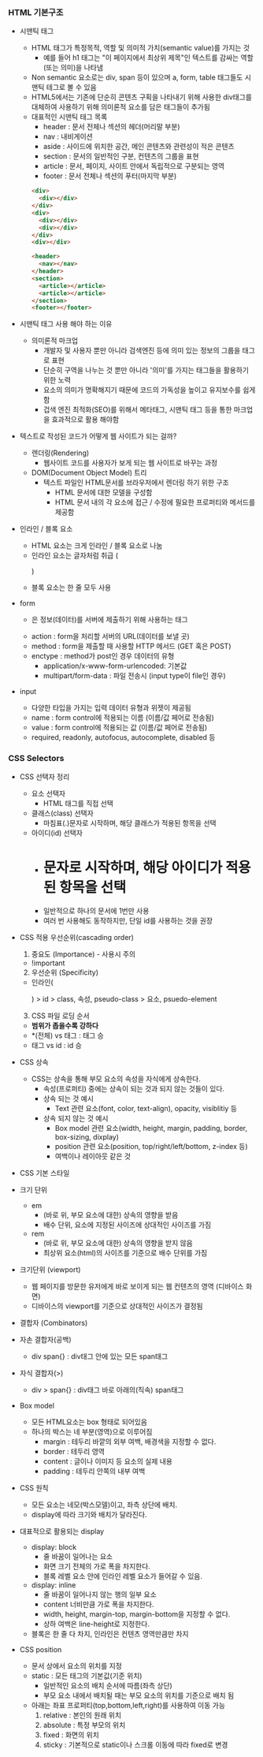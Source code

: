 ### HTML 기본구조
- 시맨틱 태그
  - HTML 태그가 특정목적, 역할 및 의미적 가치(semantic value)를 가지는 것
    - 예를 들어 h1 태그는 "이 페이지에서 최상위 제목"인 텍스트를 감싸는 역할(또는 의미)을 나타냄 
  - Non semantic 요소로는 div, span 등이 있으며 a, form, table 태그들도 시맨틱 테그로 볼 수 있음
  - HTML5에서는 기존에 단순히 콘텐츠 구획을 나타내기 위해 사용한 div태그를 대체하여 사용하기 위해 의미론적 요소를 담은 태그들이 추가됨
  - 대표적인 시맨틱 태그 목록
    - header : 문서 전체나 섹션의 헤더(머리말 부분)
    - nav : 내비게이션
    - aside : 사이드에 위치한 공간, 메인 콘텐츠와 관련성이 적은 콘텐츠
    - section : 문서의 일반적인 구분, 컨텐츠의 그룹을 표현
    - article : 문서, 페이지, 사이트 안에서 독립적으로 구분되는 영역
    - footer : 문서 전체나 섹션의 푸터(마지막 부분)
    ```html                       
    <div>
      <div></div>
    </div>
    <div>
      <div></div>
      <div></div>
    </div>
    <div></div>
    ```
    ```html
    <header>
      <nav></nav>
    </header>
    <section>
      <article></article>
      <article></article>
    </section>
    <footer></footer>
    ```

- 시맨틱 태그 사용 해야 하는 이유
  - 의미론적 마크업
    - 개발자 및 사용자 뿐만 아니라 검색엔진 등에 의미 있는 정보의 그룹을 태그로 표현
    - 단순히 구역을 나누는 것 뿐만 아니라 '의미'를 가지는 태그들을 활용하기 위한 노력
    - 요소의 의미가 명확해지기 때문에 코드의 가독성을 높이고 유지보수를 쉽게 함
    - 겁색 엔진 최적화(SEO)를 위해서 메타태그, 시맨틱 태그 등을 통한 마크업을 효과적으로 활용 해야함

- 텍스트로 작성된 코드가 어떻게 웹 사이트가 되는 걸까?
  - 렌더링(Rendering)
    - 웹사이트 코드를 사용자가 보게 되는 웹 사이트로 바꾸는 과정
  - DOM(Document Object Model) 트리
    - 텍스트 파일인 HTML문서를 브라우저에서 렌더링 하기 위한 구조
      - HTML 문서에 대한 모델을 구성함   
      - HTML 문서 내의 각 요소에 접근 / 수정에 필요한 프로퍼티와 메서드를 제공함

- 인라인 / 블록 요소
  - HTML 요소는 크게 인라인 / 블록 요소로 나눔
  - 인라인 요소는 글자처럼 취급 (<p style =''>)
  - 블록 요소는 한 줄 모두 사용
  
- form
  - <form>은 정보(데이터)를 서버에 제출하기 위해 사용하는 태그
  - action : form을 처리할 서버의 URL(데이터를 보낼 곳)
  - method : form을 제출할 때 사용할 HTTP 메서드 (GET 혹은 POST)
  - enctype : method가 post인 경우 데이터의 유형
    - application/x-www-form-urlencoded: 기본값
    - multipart/form-data : 파일 전송시 (input type이 file인 경우)
  
- input
  - 다양한 타입을 가지는 입력 데이터 유형과 위젯이 제공됨
  - name : form control에 적용되는 이름 (이름/값 페어로 전송됨)
  - value : form control에 적용되는 값 (이름/값 페어로 전송됨)
  - required, readonly, autofocus, autocomplete, disabled 등
  
  
### CSS Selectors
- CSS 선택자 정리
  - 요소 선택자
    - HTML 태그를 직접 선택
  - 클래스(class) 선택자
    - 마침표(.)문자로 시작하며, 해당 클래스가 적용된 항목을 선택
  - 아이디(id) 선택자
    - # 문자로 시작하며, 해당 아이디가 적용된 항목을 선택
    - 일반적으로 하나의 문서에 1번만 사용
    - 여러 번 사용해도 동작하지만, 단일 id를 사용하는 것을 권장
    
- CSS 적용 우선순위(cascading order)
  1. 중요도 (Importance) - 사용시 주의
    - !important
  2. 우선순위 (Specificity)
    - 인라인(<p style =''>) > id > class, 속성, pseudo-class > 요소, psuedo-element
  3. CSS 파일 로딩 순서
    - **범위가 좁을수록 강하다** 
    - *(전체) vs 태그 : 태그 승
    - 태그 vs id : id 승

- CSS 상속
  - CSS는 상속을 통해 부모 요소의 속성을 자식에게 상속한다.
    - 속성(프로퍼티) 중에는 상속이 되는 것과 되지 않는 것들이 있다.
    - 상속 되는 것 예시
      - Text 관련 요소(font, color, text-align), opacity, visiblitiy 등
    - 상속 되지 않는 것 예시
      - Box model 관련 요소(width, height, margin, padding, border, box-sizing, dixplay)
      - position 관련 요소(position, top/right/left/bottom, z-index 등)
      - 여백이나 레이아웃 같은 것
    
 - CSS 기본 스타일
  - 크기 단위
    - em
      - (바로 위, 부모 요소에 대한) 상속의 영향을 받음
      - 배수 단위, 요소에 지정된 사이즈에 상대적인 사이즈를 가짐
    - rem
      - (바로 위, 부모 요소에 대한) 상속의 영향을 받지 않음
      - 최상위 요소(html)의 사이즈를 기준으로 배수 단위를 가짐
    
  - 크기단위 (viewport)
    - 웹 페이지를 방문한 유저에게 바로 보이게 되는 웹 컨텐츠의 영역 (디바이스 화면)
    - 디바이스의 viewport를 기준으로 상대적인 사이즈가 결정됨
  
 - 결합자 (Combinators)
  - 자손 결합자(공백)
    - div span{} : div태그 안에 있는 모든 span태그
  - 자식 결합자(>)
    - div > span{} : div태그 바로 아래의(직속) span태그
 
- Box model
  - 모든 HTML요소는 box 형태로 되어있음
  - 하나의 박스는 네 부분(영역)으로 이루어짐
    - margin : 테두리 바깥의 외부 여백, 배경색을 지정할 수 없다.
    - border : 테두리 영역
    - content : 글이나 이미지 등 요소의 실제 내용
    - padding : 테두리 안쪽의 내부 여백
    
- CSS 원칙
  - 모든 요소는 네모(박스모델)이고, 좌측 상단에 배치.
  - display에 따라 크기와 배치가 달라진다.
    
- 대표적으로 활용되는 display    
  - display: block
    - 줄 바꿈이 일어나는 요소
    - 화면 크기 전체의 가로 폭을 차지한다.
    - 블록 레벨 요소 안에 인라인 레벨 요소가 들어갈 수 있음.
  - display: inline
    - 줄 바꿈이 일어나지 않는 행의 일부 요소
    - content 너비만큼 가로 폭을 차지한다.
    - width, height, margin-top, margin-bottom을 지정할 수 없다.
    - 상하 여백은 line-height로 지정한다.
  - 블록은 한 줄 다 차지, 인라인은 컨텐츠 영역만큼만 차지
    
- CSS position
    - 문서 상에서 요소의 위치를 지정
    - static : 모든 태그의 기본값(기준 위치)
      - 일반적인 요소의 배치 순서에 따름(좌측 상단)
      - 부모 요소 내에서 배치될 때는 부모 요소의 위치를 기준으로 배치 됨
    - 아래는 좌표 프로퍼티(top,bottom,left,right)를 사용하여 이동 가능
      1. relative : 본인의 원래 위치
      2. absolute : 특정 부모의 위치
      3. fixed : 화면의 위치
      4. sticky : 기본적으로 static이나 스크롤 이동에 따라 fixed로 변경

